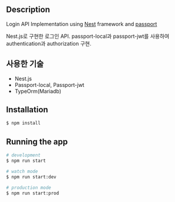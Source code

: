 ## Description

Login API Implementation using [Nest](https://github.com/nestjs/nest) framework and [passport](http://www.passportjs.org)

Nest.js로 구현한 로그인 API. passport-local과 passport-jwt를 사용하여 authentication과 authorization 구현.

## 사용한 기술
- Nest.js
- Passport-local, Passport-jwt
- TypeOrm(Mariadb)

## Installation

```bash
$ npm install
```

## Running the app

```bash
# development
$ npm run start

# watch mode
$ npm run start:dev

# production mode
$ npm run start:prod
```
